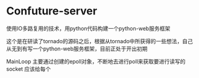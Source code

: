 # Confuture-server
使用IO多路复用的技术，用python代码构建一个python-web服务框架

这个是在研读了tornado的源码之后，根据从tornado中所获得的一些想法，自己从无到有写一个python-web服务框架，目前正处于开出初期

MainLoop 主要通过创建的epoll对象，不断地去进行poll来获取要进行读写的socket
应该给每个